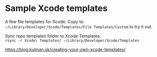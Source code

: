 # Sample Xcode templates

A few file templates for Xcode. Copy to:  
`~/Library/Developer/Xcode/Templates/File Templates/Custom` to try it out.

Sync repo templates folder to Xcode Templates:  
`rsync -r Xcode\ Templates/ ~/Library/Developer/Xcode/Templates`


https://blog.kulman.sk/creating-your-own-xcode-templates/

